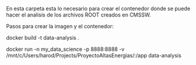 En esta carpeta esta lo necesario para crear el contenedor donde se puede hacer el analisis de los archivos ROOT creados en CMSSW.

Pasos para crear la imagen y el contenedor:

docker build -t data-analysis .

docker run -n my_data_science -p 8888:8888 -v /mnt/c/Users/harod/Projects/ProyectoAltasEnergias/:/app data-analysis